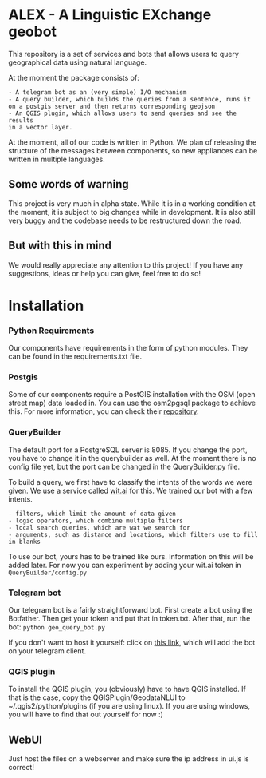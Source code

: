 # ALEX - A Linguistic EXchange geobot

This repository is a set of services and bots that allows users to query geographical data using natural language.

At the moment the package consists of:

    - A telegram bot as an (very simple) I/O mechanism
    - A query builder, which builds the queries from a sentence, runs it on a postgis server and then returns corresponding geojson
    - An QGIS plugin, which allows users to send queries and see the results
    in a vector layer.

At the moment, all of our code is written in Python. We plan of releasing the structure of the messages between components, so new appliances can be written in multiple languages.

## Some words of warning

This project is very much in alpha state. While it is in a working condition at the moment, it is subject to big changes while in development. It is also still very buggy and the codebase needs to be restructured down the road.

## But with this in mind

We would really appreciate any attention to this project! If you have any suggestions, ideas or help you can give, feel free to do so!


# Installation

### Python Requirements

Our components have requirements in the form of python modules. They can be found in the requirements.txt file.

### Postgis
Some of our components require a PostGIS installation with the OSM (open street map) data loaded in. You can  use the osm2pgsql package to achieve this. For more information, you can check their [repository](https://github.com/openstreetmap/osm2pgsql).

### QueryBuilder

The default port for a PostgreSQL server is 8085. If you change the port, you have to change it in the querybuilder as well. At the moment there is no config file yet, but the port can be changed in the QueryBuilder.py file.

To build a query, we first have to classify the intents of the words we were given. We use a service called [wit.ai](wit.ai) for this. We trained our bot with a few intents.

    - filters, which limit the amount of data given
    - logic operators, which combine multiple filters
    - local search queries, which are wat we search for
    - arguments, such as distance and locations, which filters use to fill in blanks

To use our bot, yours has to be trained like ours. Information on this will be added later. For now you can experiment by adding your wit.ai token in ```QueryBuilder/config.py```

### Telegram bot

Our telegram bot is a fairly straightforward bot. First create a bot using the Botfather. Then get your token and put that in token.txt.
After that, run the bot: ```python geo_query_bot.py```

If you don't want to host it yourself: click on [this link](https://telegram.me/geo_query_bot), which will add the bot on your telegram client.


### QGIS plugin

To install the QGIS plugin, you (obviously) have to have QGIS installed. If that is the case, copy the QGISPlugin/GeodataNLUI to ~/.qgis2/python/plugins (if you are using linux). If you are using windows, you will have to find that out yourself for now :)

## WebUI

Just host the files on a webserver and make sure the ip address in ui.js is correct!
